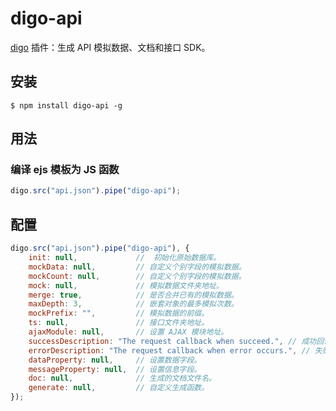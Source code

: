 ﻿digo-api
===========================================
[digo](https://github.com/digojs/digo) 插件：生成 API 模拟数据、文档和接口 SDK。

安装
-------------------------------
```
$ npm install digo-api -g
```

用法
-------------------------------
### 编译 ejs 模板为 JS 函数
```js
digo.src("api.json").pipe("digo-api");
```

配置
-------------------------------
```js
digo.src("api.json").pipe("digo-api"), {
    init: null,             //  初始化原始数据库。
    mockData: null,         // 自定义个别字段的模拟数据。
    mockCount: null,        // 自定义个别字段的模拟数据。
    mock: null,             // 模拟数据文件夹地址。
    merge: true,            // 是否合并已有的模拟数据。
    maxDepth: 3,            // 嵌套对象的最多模拟次数。
    mockPrefix: "",         // 模拟数据的前缀。
    ts: null,               // 接口文件夹地址。
    ajaxModule: null,       // 设置 AJAX 模块地址。
    successDescription: "The request callback when succeed.", // 成功回调的描述。
    errorDescription: "The request callback when error occurs.", // 失败回调的描述。
    dataProperty: null,     // 设置数据字段。
    messageProperty: null,  // 设置信息字段。
    doc: null,              // 生成的文档文件名。
    generate: null,         // 自定义生成函数。
});
```
